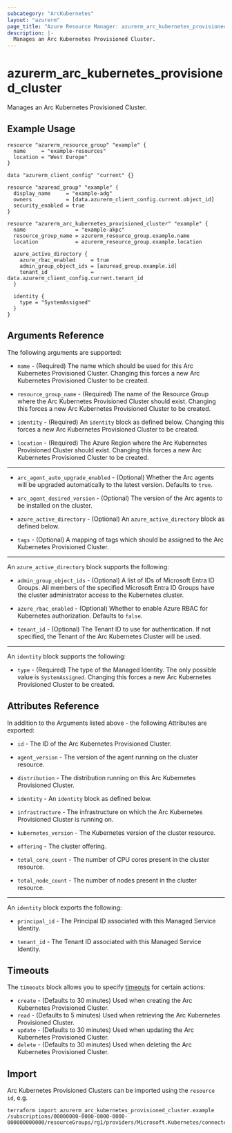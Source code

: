 ```yaml
---
subcategory: "ArcKubernetes"
layout: "azurerm"
page_title: "Azure Resource Manager: azurerm_arc_kubernetes_provisioned_cluster"
description: |-
  Manages an Arc Kubernetes Provisioned Cluster.
---
```


# azurerm_arc_kubernetes_provisioned_cluster

Manages an Arc Kubernetes Provisioned Cluster.

## Example Usage

```hcl
resource "azurerm_resource_group" "example" {
  name     = "example-resources"
  location = "West Europe"
}

data "azurerm_client_config" "current" {}

resource "azuread_group" "example" {
  display_name     = "example-adg"
  owners           = [data.azurerm_client_config.current.object_id]
  security_enabled = true
}

resource "azurerm_arc_kubernetes_provisioned_cluster" "example" {
  name                = "example-akpc"
  resource_group_name = azurerm_resource_group.example.name
  location            = azurerm_resource_group.example.location

  azure_active_directory {
    azure_rbac_enabled     = true
    admin_group_object_ids = [azuread_group.example.id]
    tenant_id              = data.azurerm_client_config.current.tenant_id
  }

  identity {
    type = "SystemAssigned"
  }
}
```

## Arguments Reference

The following arguments are supported:

* `name` - (Required) The name which should be used for this Arc Kubernetes Provisioned Cluster. Changing this forces a new Arc Kubernetes Provisioned Cluster to be created.

* `resource_group_name` - (Required) The name of the Resource Group where the Arc Kubernetes Provisioned Cluster should exist. Changing this forces a new Arc Kubernetes Provisioned Cluster to be created.

* `identity` - (Required) An `identity` block as defined below. Changing this forces a new Arc Kubernetes Provisioned Cluster to be created.

* `location` - (Required) The Azure Region where the Arc Kubernetes Provisioned Cluster should exist. Changing this forces a new Arc Kubernetes Provisioned Cluster to be created.

---

* `arc_agent_auto_upgrade_enabled` - (Optional) Whether the Arc agents will be upgraded automatically to the latest version. Defaults to `true`.

* `arc_agent_desired_version` - (Optional) The version of the Arc agents to be installed on the cluster.

* `azure_active_directory` - (Optional) An `azure_active_directory` block as defined below.

* `tags` - (Optional) A mapping of tags which should be assigned to the Arc Kubernetes Provisioned Cluster.

---

An `azure_active_directory` block supports the following:

* `admin_group_object_ids` - (Optional) A list of IDs of Microsoft Entra ID Groups. All members of the specified Microsoft Entra ID Groups have the cluster administrator access to the Kubernetes cluster.

* `azure_rbac_enabled` - (Optional) Whether to enable Azure RBAC for Kubernetes authorization. Defaults to `false`.

* `tenant_id` - (Optional) The Tenant ID to use for authentication. If not specified, the Tenant of the Arc Kubernetes Cluster will be used.

---

An `identity` block supports the following:

* `type` - (Required) The type of the Managed Identity. The only possible value is `SystemAssigned`. Changing this forces a new Arc Kubernetes Provisioned Cluster to be created.

## Attributes Reference

In addition to the Arguments listed above - the following Attributes are exported: 

* `id` - The ID of the Arc Kubernetes Provisioned Cluster.

* `agent_version` - The version of the agent running on the cluster resource.

* `distribution` - The distribution running on this Arc Kubernetes Provisioned Cluster.

* `identity` - An `identity` block as defined below.

* `infrastructure` - The infrastructure on which the Arc Kubernetes Provisioned Cluster is running on.

* `kubernetes_version` - The Kubernetes version of the cluster resource.

* `offering` - The cluster offering.

* `total_core_count` - The number of CPU cores present in the cluster resource.

* `total_node_count` - The number of nodes present in the cluster resource.

---

An `identity` block exports the following:

* `principal_id` - The Principal ID associated with this Managed Service Identity.

* `tenant_id` - The Tenant ID associated with this Managed Service Identity.

## Timeouts

The `timeouts` block allows you to specify [timeouts](https://www.terraform.io/language/resources/syntax#operation-timeouts) for certain actions:

* `create` - (Defaults to 30 minutes) Used when creating the Arc Kubernetes Provisioned Cluster.
* `read` - (Defaults to 5 minutes) Used when retrieving the Arc Kubernetes Provisioned Cluster.
* `update` - (Defaults to 30 minutes) Used when updating the Arc Kubernetes Provisioned Cluster.
* `delete` - (Defaults to 30 minutes) Used when deleting the Arc Kubernetes Provisioned Cluster.

## Import

Arc Kubernetes Provisioned Clusters can be imported using the `resource id`, e.g.

```shell
terraform import azurerm_arc_kubernetes_provisioned_cluster.example /subscriptions/00000000-0000-0000-0000-000000000000/resourceGroups/rg1/providers/Microsoft.Kubernetes/connectedClusters/cluster1
```
